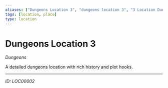```yaml
---
aliases: ["Dungeons Location 3", "dungeons location 3", "3 Location Dungeons"]
tags: [location, place]
type: location
---
```


# Dungeons Location 3

*Dungeons*

A detailed dungeons location with rich history and plot hooks.

---
*ID: LOC00002*